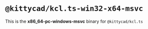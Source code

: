 # `@kittycad/kcl.ts-win32-x64-msvc`

This is the **x86_64-pc-windows-msvc** binary for `@kittycad/kcl.ts`
